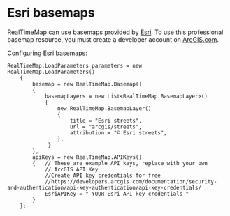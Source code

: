 # Esri basemaps

RealTimeMap can use basemaps provided by [Esri](https://www.esri.com/en-us/home). To use this professional basemap resource, you must create a developer account on [ArcGIS.com](https://www.arcgis.com/index.html).

Configuring Esri basemaps:

    RealTimeMap.LoadParameters parameters = new RealTimeMap.LoadParameters()
        {
            basemap = new RealTimeMap.Basemap()
            {
                basemapLayers = new List<RealTimeMap.BasemapLayer>()
                {
                    new RealTimeMap.BasemapLayer()
                    {
                        title = "Esri streets",
                        url = "arcgis/streets",
                        attribution = "© Esri streets",
                    },
                 }
            },
            apiKeys = new RealTimeMap.APIKeys()
            {   // These are example API keys, replace with your own
                // ArcGIS API Key
                //Create API key credentials for free
                //https://developers.arcgis.com/documentation/security-and-authentication/api-key-authentication/api-key-credentials/
                EsriAPIKey = "-YOUR Esri API key credentials-"
            }
        };
